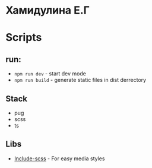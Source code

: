 # Хамидулина Е.Г

# Scripts

## run: 
  * `npm run dev` -  start dev mode 
  * `npm run build` - generate static files in dist derrectory 

## Stack
  * pug
  * scss
  * ts
## Libs
  * [Include-scss](https://www.npmjs.com/package/include-media) - For easy media styles
